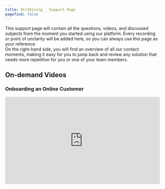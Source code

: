 ```yaml
---
title: All4Diving _ Support Page 
pagefind: false
---
```


This support page will contain all the questions, videos, and discussed subjects from the moment you started using our platform. Every recording or point of unclarity will be added here, so you can always use this page as your reference. </br>
On the right-hand side, you will find an overview of all our contact moments, making it easy for you to jump back and review any solution that needs more repetition for you or one of your team members.

## On-demand Videos

### Onboarding an Online Customer
<div style="position: relative; padding-bottom: 56.25%; height: 0;"><iframe src="https://www.loom.com/embed/0fe68298794e4504bfc81d2e4c3536b1?sid=411b9084-5b1d-488d-bfcd-d76b50d27982" frameborder="0" webkitallowfullscreen mozallowfullscreen allowfullscreen style="position: absolute; top: 0; left: 0; width: 100%; height: 100%;"></iframe></div>


